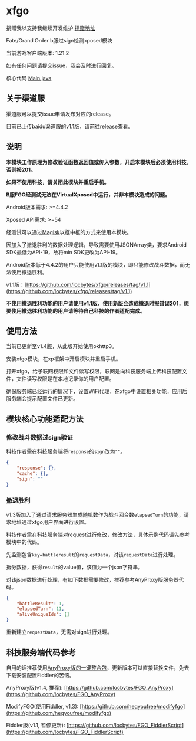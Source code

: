 # xfgo

捐赠我以支持我继续开发维护 [捐赠地址](https://github.com/locbytes/donation)

Fate/Grand Order b服过sign检测xposed模块

当前游戏客户端版本: 1.21.2

如有任何问题请提交issue，我会及时进行回复。

核心代码 [Main.java](https://github.com/locbytes/xfgo/blob/master/app/src/main/java/com/locbytes/xfgo/Main.java)

## 关于渠道服

渠道服可以提交issue申请发布对应的release。

目前已上传baidu渠道服的v1.1版，请前往release查看。

## 说明

**本模块工作原理为修改验证函数返回值或传入参数，开启本模块后必须使用科技，否则报201。**

**如果不使用科技，请关闭此模块并重启手机。**

**B服FGO经测试无法在VirtualXposed中运行，并非本模块造成的问题。**

Android版本需求: >=4.4.2

Xposed API需求: >=54

经测试可以通过[Magisk](https://forum.xda-developers.com/apps/magisk)以框中框的方式来使用本模块。

因加入了撤退胜利的数据处理逻辑，导致需要使用JSONArray类，要求Android SDK最低为API-19，故将min SDK更改为API-19。

Android版本低于4.4.2的用户只能使用v1.1版的模块，即只能修改战斗数据，而无法使用撤退胜利。

v1.1版：[https://github.com/locbytes/xfgo/releases/tag/v1.1](https://github.com/locbytes/xfgo/releases/tag/v1.1)

**不使用撤退胜利功能的用户请使用v1.1版，使用新版会造成撤退时报错误201，想要使用撤退胜利功能的用户请等待自己科技的作者适配完成。**

## 使用方法

当前已更新至v1.4版，从此版开始使用okhttp3。

安装xfgo模块，在xp框架中开启模块并重启手机。

打开xfgo，给予联网权限和文件读写权限，联网是向科技服务端上传科技配置文件，文件读写权限是在本地记录你的用户配置。

确保服务端已经运行的情况下，设置WiFi代理，在xfgo中设置相关功能，应用后服务端会提示配置文件已更新。

## 模块核心功能适配方法

### 修改战斗数据过sign验证

科技作者需在科技服务端将`response`的`sign`改为`""`。

```json
{
    "response": {},
    "cache": {},
    "sign": ""
}
```

### 撤退胜利

v1.3版加入了通过请求服务器生成随机数作为战斗回合数`elapsedTurn`的功能，请求地址通过xfgo用户界面进行设置。

科技作者需在科技服务端对request进行修改，修改方法，具体示例代码请先参考模块中的代码。

先监测包含`key=battleresult`的`requestData`，对该`requestData`进行处理。

拆分数据，获得`result`的value值，该值为一个json字符串。

对该json数据进行处理，有如下数据需要修改，推荐参考AnyProxy版服务器代码。

```json
{
    "battleResult": 1,
    "elapsedTurn": 11,
    "aliveUniqueIds": []
}
```

重新建立`requestData`，无需对sign进行处理。

## 科技服务端代码参考

自用的话推荐使用[AnyProxy版的一键整合包]()，更新版本可以直接替换文件，免去下载安装配置Fiddler的苦恼。

AnyProxy版(v1.4, 推荐): [https://github.com/locbytes/FGO_AnyProxy](https://github.com/locbytes/FGO_AnyProxy)

ModifyFGO(使用Fiddler, v1.3): [https://github.com/heqyoufree/modifyfgo](https://github.com/heqyoufree/modifyfgo)

Fiddler版(v1.1, 暂停更新): [https://github.com/locbytes/FGO_FiddlerScript](https://github.com/locbytes/FGO_FiddlerScript)
